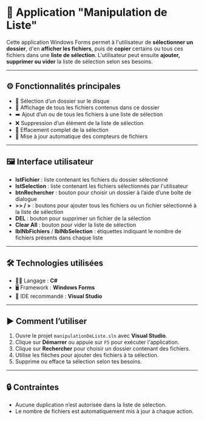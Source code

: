 # 📁 Application "Manipulation de Liste"

Cette application Windows Forms permet à l'utilisateur de **sélectionner un dossier**, d'en **afficher les fichiers**, puis de **copier** certains ou tous ces fichiers dans une **liste de sélection**. L'utilisateur peut ensuite **ajouter, supprimer ou vider** la liste de sélection selon ses besoins.

---

## ⚙️ Fonctionnalités principales

- 📂 Sélection d’un dossier sur le disque
- 📝 Affichage de tous les fichiers contenus dans ce dossier
- ➡️ Ajout d’un ou de tous les fichiers à une liste de sélection
- ❌ Suppression d’un élément de la liste de sélection
- 🧹 Effacement complet de la sélection
- 🔄 Mise à jour automatique des compteurs de fichiers

---

## 🖼️ Interface utilisateur

- **lstFichier** : liste contenant les fichiers du dossier sélectionné
- **lstSelection** : liste contenant les fichiers sélectionnés par l'utilisateur
- **btnRechercher** : bouton pour choisir un dossier à l’aide d’une boîte de dialogue
- **>> / >** : boutons pour ajouter tous les fichiers ou un fichier sélectionné à la liste de sélection
- **DEL** : bouton pour supprimer un fichier de la sélection
- **Clear All** : bouton pour vider la liste de sélection
- **lblNbFichiers** / **lblNbSelection** : étiquettes indiquant le nombre de fichiers présents dans chaque liste

---

## 🛠️ Technologies utilisées

- 👨‍💻 Langage : **C#**
- 🖥️ Framework : **Windows Forms**
- 🧰 IDE recommandé : **Visual Studio**

---

## ▶️ Comment l’utiliser

1. Ouvre le projet `manipulationDeListe.sln` avec **Visual Studio**.
2. Clique sur **Démarrer** ou appuie sur `F5` pour exécuter l'application.
3. Clique sur **Rechercher** pour choisir un dossier contenant des fichiers.
4. Utilise les flèches pour ajouter des fichiers à ta sélection.
5. Supprime ou efface ta sélection selon tes besoins.

---

## 🔒 Contraintes

- Aucune duplication n’est autorisée dans la liste de sélection.
- Le nombre de fichiers est automatiquement mis à jour à chaque action.



